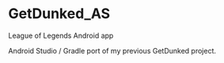 # GetDunked_AS
League of Legends Android app

Android Studio / Gradle port of my previous GetDunked project.

